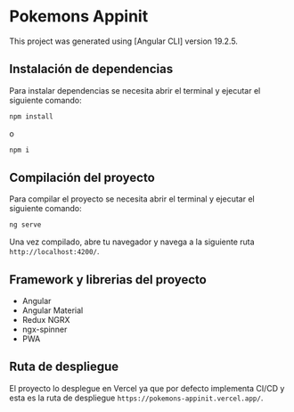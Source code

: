 # Pokemons Appinit

This project was generated using [Angular CLI] version 19.2.5.

## Instalación de dependencias

Para instalar dependencias se necesita abrir el terminal y ejecutar el siguiente comando:

```bash
npm install
```

o

```bash
npm i
```

## Compilación del proyecto

Para compilar el proyecto se necesita abrir el terminal y ejecutar el siguiente comando:

```bash
ng serve
```

Una vez compilado, abre tu navegador y navega a la siguiente ruta `http://localhost:4200/`.

## Framework y librerias del proyecto

* Angular
* Angular Material
* Redux NGRX
* ngx-spinner
* PWA

## Ruta de despliegue

El proyecto lo desplegue en Vercel ya que por defecto implementa CI/CD y esta es la ruta de despliegue `https://pokemons-appinit.vercel.app/`.
